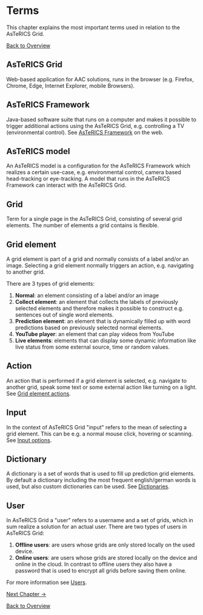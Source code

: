 # Terms

This chapter explains the most important terms used in relation to the AsTeRICS Grid.

[Back to Overview](README.md)

## AsTeRICS Grid
Web-based application for AAC solutions, runs in the browser (e.g. Firefox, Chrome, Edge, Internet Explorer, mobile Browsers).

## AsTeRICS Framework
Java-based software suite that runs on a computer and makes it possible to trigger additional actions using the AsTeRICS Grid, e.g. controlling a TV (environmental control). See [AsTeRICS Framework](https://www.asterics.eu/get-started/) on the web.

## AsTeRICS model
An AsTeRICS model is a configuration for the AsTeRICS Framework which realizes a certain use-case, e.g. environmental control, camera based head-tracking or eye-tracking. A model that runs in the AsTeRICS Framework can interact with the AsTeRICS Grid.

## Grid
Term for a single page in the AsTeRICS Grid, consisting of several grid elements. The number of elements a grid contains is flexible.

## Grid element
A grid element is part of a grid and normally consists of a label and/or an image. Selecting a grid element normally triggers an action, e.g. navigating to another grid.

There are 3 types of grid elements:

1. **Normal**: an element consisting of a label and/or an image
1. **Collect element**: an element that collects the labels of previously selected elements and therefore makes it possible to construct e.g. sentences out of single word elements.
1. **Prediction element**: an element that is dynamically filled up with word predictions based on previously selected normal elements.
1. **YouTube player**: an element that can play videos from YouTube
1. **Live elements**: elements that can display some dynamic information like live status from some external source, time or random values.

## Action
An action that is performed if a grid element is selected, e.g. navigate to another grid, speak some text or some external action like turning on a light. See [Grid element actions](05_actions.md).

## Input
In the context of AsTeRICS Grid "input" refers to the mean of selecting a grid element. This can be e.g. a normal mouse click, hovering or scanning. See [Input options](04_input_options.md).

## Dictionary
A dictionary is a set of words that is used to fill up prediction grid elements. By default a dictionary including the most frequent english/german words is used, but also custom dictionaries can be used. See [Dictionaries](06_dictionaries.md).

## User
In AsTeRICS Grid a "user" refers to a username and a set of grids, which in sum realize a solution for an actual user. There are two types of users in AsTeRICS Grid:

1. **Offline users**: are users whose grids are only stored locally on the used device.
1. **Online users**: are users whose grids are stored locally on the device and online in the cloud. In contrast to offline users they also have a password that is used to encrypt all grids before saving them online.

For more information see [Users](06_users.md).

[Next Chapter &#x2192;](02_navigation.md)

[Back to Overview](README.md)



